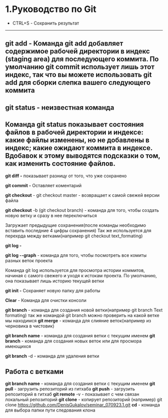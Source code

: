 # 1.Руководство по Git


* CTRL+S - Сохранить результат 
---
**git add -**
Команда git add добавляет содержимое рабочей директории в индекс (staging area) для последующего коммита. По умолчанию git commit использует лишь этот индекс, так что вы можете использовать git add для сборки слепка вашего следующего коммита
---
**git status -**
неизвестная команда
---
Команда git status показывает состояния файлов в рабочей директории и индексе: какие файлы изменены, но не добавлены в индекс; какие ожидают коммита в индексе. Вдобавок к этому выводятся подсказки о том, как изменить состояние файлов.
---
**git diff -**
показывает разницу от того, что уже сохранено

**git commit -**
Оставляет коментарий

**git checkout** - git checkout master - возвращает к самой свежей версии файла 

**git checkout** -b (git checkout branch) - команда для того, чтобы создать новую ветку и сразу в нее переключиться 

Загружает предыдущие сохранения(после команды необходимо вставить последние 4 цифры сохранения)
Так же используется для перехрда между ветками(например git checkout text_formating)

**git log -**

**git log --graph** - команда для того, чтобы посмотреть все комиты разных веток проекта 

Команда git log используется для просмотра истории коммитов, начиная с самого свежего и уходя к истокам проекта. По умолчанию, она показывает лишь историю текущей ветки

**git init -** Сохраняет новую папку для работы

**Clear** - Команда для очистки консоли

**git branch** - команда для создания новой ветки(например git branch Text formating)
так же командой git branch можно проверить на какой ветке мы находимся
**git merge** - команда для слияние веток(например из черновика в чистовик)

**git branch name** - команда для создания ветки с текущим именем
**git branch** - команда для создания новых веток или для просмора имеющихся

**git branch** -d - команда для удаления ветки

## Работа с ветками
**git branch name** - команда для создания ветки с текущим именем
**git pull** - загрузить репозиторий из гитхаба 
**git push** - загрузить репозиторий в гитхаб
**git remote** -v - показывает с чем связан локальный репозиторий
**git clone** - копирует репозиторий (например) git clone https://github.com/DenisGukalov/seminar_070923.1.git
**cd** - команда для выбора папки пути следования клона
